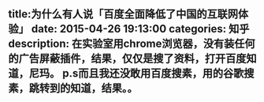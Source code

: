 title:为什么有人说「百度全面降低了中国的互联网体验」
date: 2015-04-26   19:13:00 
categories: 知乎 
 description: 在实验室用chrome浏览器，没有装任何的广告屏蔽插件，结果，仅仅是搜了资料，打开百度知道，尼玛。 p.s而且我还没敢用百度搜素，用的谷歌搜素，跳转到的知道，结果。。
  --- 
 